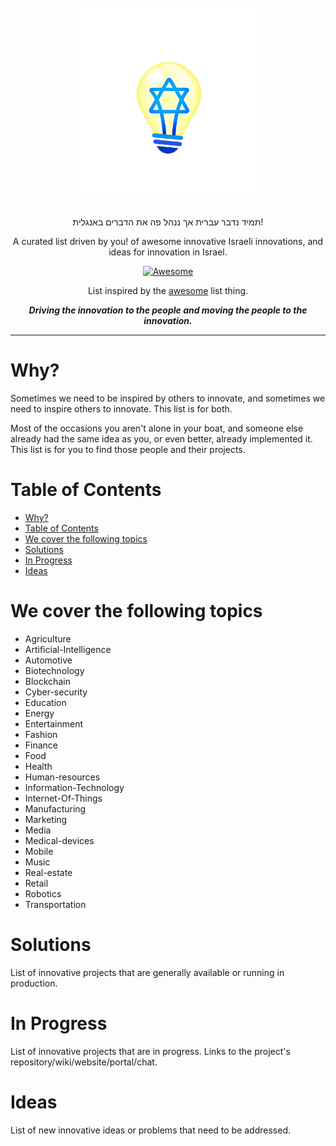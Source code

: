 <br />
<div align="center">
    <img width="300px" src="./brand/lightbulb.png" alt="Light bulb with magen david" />
</div>
<br />

<div align="center">

תמיד נדבר עברית אך ננהל פה את הדברים באנגלית!

A curated list driven by you! of awesome innovative Israeli innovations, and ideas for innovation in Israel.

[![Awesome](https://awesome.re/badge.svg)](https://awesome.re)

List inspired by the [awesome](https://github.com/sindresorhus/awesome) list thing.

**_Driving the innovation to the people and moving the people to the innovation._**

</div>

---

# Why?

Sometimes we need to be inspired by others to innovate, and sometimes we need to inspire others to innovate. This list is for both.

Most of the occasions you aren't alone in your boat, and someone else already had the same idea as you, or even better, already implemented it. This list is for you to find those people and their projects.

# Table of Contents

- [Why?](#why)
- [Table of Contents](#table-of-contents)
- [We cover the following topics](#we-cover-the-following-topics)
- [Solutions](#solutions)
- [In Progress](#in-progress)
- [Ideas](#ideas)

# We cover the following topics

- Agriculture
- Artificial-Intelligence
- Automotive
- Biotechnology
- Blockchain
- Cyber-security
- Education
- Energy
- Entertainment
- Fashion
- Finance
- Food
- Health
- Human-resources
- Information-Technology
- Internet-Of-Things
- Manufacturing
- Marketing
- Media
- Medical-devices
- Mobile
- Music
- Real-estate
- Retail
- Robotics
- Transportation

# Solutions

List of innovative projects that are generally available or running in production.

# In Progress

List of innovative projects that are in progress. Links to the project's repository/wiki/website/portal/chat.

# Ideas

List of new innovative ideas or problems that need to be addressed.

